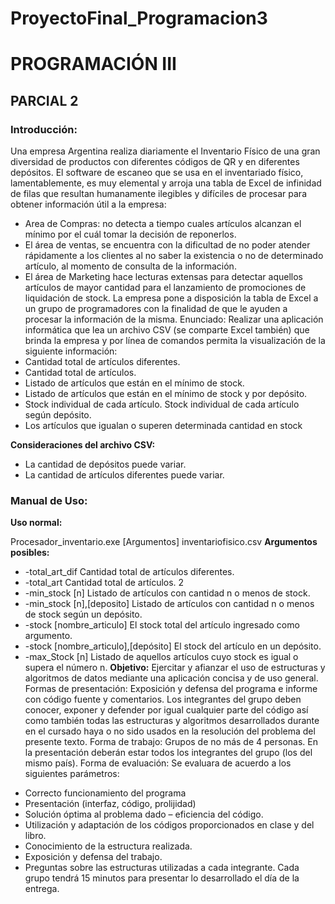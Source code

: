 # ProyectoFinal_Programacion3

# PROGRAMACIÓN III
## PARCIAL 2
### Introducción:
Una empresa Argentina realiza diariamente el Inventario Físico de una gran diversidad de productos con
diferentes códigos de QR y en diferentes depósitos. El software de escaneo que se usa en el inventariado físico,
lamentablemente, es muy elemental y arroja una tabla de Excel de infinidad de filas que resultan humanamente
ilegibles y difíciles de procesar para obtener información útil a la empresa:

* Area de Compras: no detecta a tiempo cuales artículos alcanzan el mínimo por el cuál tomar la decisión de
reponerlos.
* El área de ventas, se encuentra con la dificultad de no poder atender rápidamente a los clientes al no saber
la existencia o no de determinado artículo, al momento de consulta de la información.
* El área de Marketing hace lecturas extensas para detectar aquellos artículos de mayor cantidad para el
lanzamiento de promociones de liquidación de stock.
La empresa pone a disposición la tabla de Excel a un grupo de programadores con la finalidad de que le
ayuden a procesar la información de la misma.
Enunciado:
Realizar una aplicación informática que lea un archivo CSV (se comparte Excel también) que brinda la
empresa y por línea de comandos permita la visualización de la siguiente información:
* Cantidad total de artículos diferentes.
* Cantidad total de artículos.
* Listado de artículos que están en el mínimo de stock.
* Listado de artículos que están en el mínimo de stock y por depósito.
* Stock individual de cada artículo.
  Stock individual de cada artículo según depósito.
* Los artículos que igualan o superen determinada cantidad en stock

**Consideraciones del archivo CSV:**
  
* La cantidad de depósitos puede variar.
* La cantidad de artículos diferentes puede variar.
### Manual de Uso:
**Uso normal:**

Procesador_inventario.exe [Argumentos] inventariofisico.csv
**Argumentos posibles:**
- -total_art_dif Cantidad total de artículos diferentes.
- -total_art Cantidad total de artículos.
2
- -min_stock [n] Listado de artículos con cantidad n o menos de stock.
- -min_stock [n],[deposito] Listado de artículos con cantidad n o menos de stock según un depósito.
- -stock [nombre_articulo] El stock total del artículo ingresado como argumento.
- -stock [nombre_articulo],[depósito] El stock del artículo en un depósito.
- -max_Stock [n] Listado de aquellos artículos cuyo stock es igual o supera el número n.
**Objetivo:** Ejercitar y afianzar el uso de estructuras y algoritmos de datos mediante una aplicación concisa y de uso
general.
Formas de presentación: Exposición y defensa del programa e informe con código fuente y comentarios. Los
integrantes del grupo deben conocer, exponer y defender por igual cualquier parte del
código así como también todas las estructuras y algoritmos desarrollados durante en el
cursado haya o no sido usados en la resolución del problema del presente texto. Forma de
trabajo: Grupos de no más de 4 personas. En la presentación deberán estar todos los
integrantes del grupo (los del mismo país).
Forma de evaluación: Se evaluara de acuerdo a los siguientes parámetros:
* Correcto funcionamiento del programa
* Presentación (interfaz, código, prolijidad)
* Solución óptima al problema dado – eficiencia del código.
* Utilización y adaptación de los códigos proporcionados en clase y del libro.
* Conocimiento de la estructura realizada.
* Exposición y defensa del trabajo.
* Preguntas sobre las estructuras utilizadas a cada integrante.
Cada grupo tendrá 15 minutos para presentar lo desarrollado el día de la entrega.
